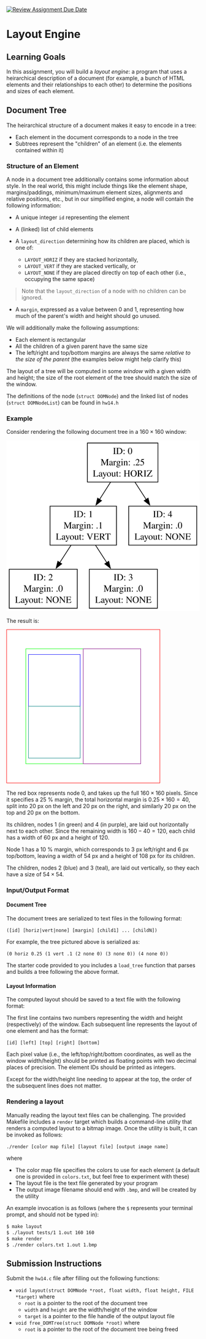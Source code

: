[![Review Assignment Due Date](https://classroom.github.com/assets/deadline-readme-button-22041afd0340ce965d47ae6ef1cefeee28c7c493a6346c4f15d667ab976d596c.svg)](https://classroom.github.com/a/GtadUl-p)
# Layout Engine

## Learning Goals

In this assignment, you will build a _layout engine_: a program that uses a heirarchical description of a document (for example, a bunch of HTML elements and their relationships to each other) to determine the positions and sizes of each element.

## Document Tree

The heirarchical structure of a document makes it easy to encode in a tree:

- Each element in the document corresponds to a node in the tree
- Subtrees represent the "children" of an element (i.e. the elements contained within it)

### Structure of an Element

A node in a document tree additionally contains some information about style. In the real world, this might include things like the element shape, margins/paddings, minimum/maximum element sizes, alignments and relative positions, etc., but in our simplified engine, a node will contain the following information:

- A unique integer `id` representing the element
- A (linked) list of child elements
- A `layout_direction` determining how its children are placed, which is one of:

  - `LAYOUT_HORIZ` if they are stacked horizontally,
  - `LAYOUT_VERT` if they are stacked vertically, or
  - `LAYOUT_NONE` if they are placed directly on top of each other (i.e., occupying the same space)
> Note that the `layout_direction` of a node with no children can be ignored.

- A `margin`, expressed as a value between $0$ and $1$, representing how much of the parent's width and height should go unused.

We will additionally make the following assumptions:

- Each element is rectangular
- All the children of a given parent have the same size
- The left/right and top/bottom margins are always the same _relative to the size of the parent_ (the examples below might help clarify this)

The layout of a tree will be computed in some _window_ with a given width and height; the size of the root element of the tree should match the size of the window.

The definitions of the node (`struct DOMNode`) and the linked list of nodes (`struct DOMNodeList`) can be found in `hw14.h`

### Example

Consider rendering the following document tree in a $160\times 160$ window:

![insert image](examples/example_dom.svg)

The result is:

![insert image](examples/1.bmp)

The red box represents node $0$, and takes up the full $160\times 160$ pixels.
Since it specifies a $25$ % margin, the total horizontal margin is $0.25\times 160 = 40$, split into $20$ px on the left and $20$ px on the right, and similarly $20$ px on the top and $20$ px on the bottom.

Its children, nodes $1$ (in green) and $4$ (in purple), are laid out horizontally next to each other.
Since the remaining width is $160 - 40 = 120$, each child has a width of $60$ px and a height of $120$.

Node $1$ has a $10$ % margin, which corresponds to $3$ px left/right and $6$ px top/bottom, leaving a width of $54$ px and a height of $108$ px for its children.

The children, nodes $2$ (blue) and $3$ (teal), are laid out vertically, so they each have a size of $54\times 54$.

### Input/Output Format

#### Document Tree

The document trees are serialized to text files in the following format:

```
([id] [horiz|vert|none] [margin] [child1] ... [childN])
```

For example, the tree pictured above is serialized as:

```
(0 horiz 0.25 (1 vert .1 (2 none 0) (3 none 0)) (4 none 0))
```

The starter code provided to you includes a `load_tree` function that parses and builds a tree following the above format.

#### Layout Information

The computed layout should be saved to a text file with the following format:

The first line contains two numbers representing the width and height (respectively) of the window.
Each subsequent line represents the layout of one element and has the format:

```
[id] [left] [top] [right] [bottom]
```

Each pixel value (i.e., the left/top/right/bottom coordinates, as well as the window width/height) should be printed as floating points with two decimal places of precision.
The element IDs should be printed as integers.

Except for the width/height line needing to appear at the top, the order of the subsequent lines does not matter.

### Rendering a layout

Manually reading the layout text files can be challenging.
The provided Makefile includes a `render` target which builds a command-line utility that renders a computed layout to a bitmap image.
Once the utility is built, it can be invoked as follows:

```
./render [color map file] [layout file] [output image name]
```

where

- The color map file specifies the colors to use for each element (a default one is provided in `colors.txt`, but feel free to experiment with these)
- The layout file is the text file generated by your program
- The output image filename should end with `.bmp`, and will be created by the utility

An example invocation is as follows (where the `$` represents your terminal prompt, and should not be typed in):

```
$ make layout
$ ./layout tests/1 1.out 160 160
$ make render
$ ./render colors.txt 1.out 1.bmp
```

## Submission Instructions

Submit the `hw14.c` file after filling out the following functions:

- `void layout(struct DOMNode *root, float width, float height, FILE *target)` where
  - `root` is a pointer to the root of the document tree
  - `width` and `height` are the width/height of the window
  - `target` is a pointer to the file handle of the output layout file
- `void free_DOMTree(struct DOMNode *root)` where
  - `root` is a pointer to the root of the document tree being freed
